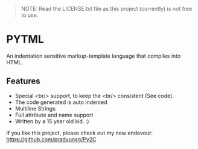 > NOTE: Read the LICENSE.txt file as this project (currently) is not free to use.

# PYTML

An indentation sensitive markup-template language that compiles into HTML.

## Features
 - Special \<br/\> support, to keep the \<br/\> consistent (See code).
 - The code generated is auto indented
 - Multiline Strings
 - Full attribute and name support
 - Written by a 15 year old kid. :)

If you like this project, please check out my new endevour: https://github.com/pradyunsg/Py2C
